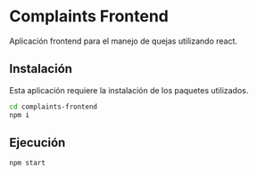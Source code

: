 # Complaints Frontend
Aplicación frontend para el manejo de quejas utilizando react.

## Instalación

Esta aplicación requiere la instalación de los paquetes utilizados.
```sh
cd complaints-frontend
npm i
```

## Ejecución
```
npm start
```